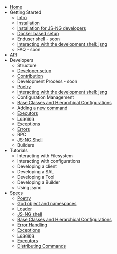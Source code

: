 * [Home](/)
* Getting Started
    * [Intro](./intro.md)
    * [Installation](./installation.md)
    * [Installation for JS-NG developers](./devsetup.md)
    * [Docker based setup](./docker.md)
    * Enduser shell - soon
    * [Interacting with the development shell: jsng](./jsng_shell.md)
    * FAQ - soon
* [API](generated_apis.md)
* Developers
    * Structure
    * [Developer setup](./devsetup.md)
    * [Contribution](./contribution.md)
    * Development Process - soon
    * [Poetry](./poetry.md)
    * [Interacting with the development shell: jsng](./jsng_shell.md)
    * Configuration Management
    * [Base Classes and Hierarchical Configurations](./baseclasses.md)
    * [Adding a new command](./distributing_cmds.md)
    * [Executors](./executors.md)
    * [Logging](./logging.md)
    * [Exceptions](./exceptions.md)
    * [Errors](./errorhandling.md)
    * RPC
    * [JS-NG Shell](./jsng_shell.md)
    * Builders
* Tutorials
    * Interacting with Filesystem
    * Interacting with configurations
    * Developing a client
    * Developing a SAL
    * Developing a Tool
    * Developing a Builder
    * Using jsync
* [Specs](specs.md)
    * [Poetry](poetry.md)
    * [God object and namespaces](god_object_namespaces_concepts.md)
    * [Loader](loader.md)
    * [JS-NG shell](jsng_shell.md)
    * [Base Classes and Hierarchical Configurations](baseclasses.md)
    * [Error Handling](errorhandling.md)
    * [Exceptions](exceptions.md)
    * [Logging](logging.md)
    * [Executors](executors.md)
    * [Distributing Commands](distributing_cmds.md)